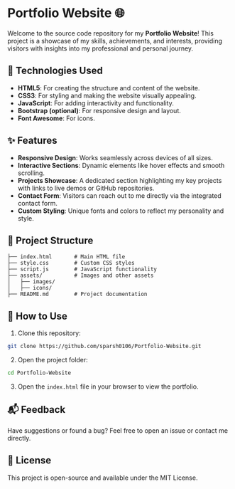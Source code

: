 # Portfolio Website 🌐  

Welcome to the source code repository for my **Portfolio Website**! This project is a showcase of my skills, achievements, and interests, providing visitors with insights into my professional and personal journey.  

## 🔧 Technologies Used  

- **HTML5**: For creating the structure and content of the website.  
- **CSS3**: For styling and making the website visually appealing.  
- **JavaScript**: For adding interactivity and functionality.  
- **Bootstrap (optional)**: For responsive design and layout.  
- **Font Awesome**: For icons.  

## ✨ Features  

- **Responsive Design**: Works seamlessly across devices of all sizes.  
- **Interactive Sections**: Dynamic elements like hover effects and smooth scrolling.  
- **Projects Showcase**: A dedicated section highlighting my key projects with links to live demos or GitHub repositories.  
- **Contact Form**: Visitors can reach out to me directly via the integrated contact form.  
- **Custom Styling**: Unique fonts and colors to reflect my personality and style.  

## 📂 Project Structure  

```plaintext
├── index.html       # Main HTML file  
├── style.css        # Custom CSS styles  
├── script.js        # JavaScript functionality  
├── assets/          # Images and other assets  
│   ├── images/  
│   ├── icons/  
├── README.md        # Project documentation  
```

## 🚀 How to Use

1. Clone this repository:

```bash
git clone https://github.com/sparsh0106/Portfolio-Website.git
```

2. Open the project folder:

```bash
cd Portfolio-Website
```

3. Open the `index.html` file in your browser to view the portfolio.

## 📬 Feedback

Have suggestions or found a bug? Feel free to open an issue or contact me directly.

## 📝 License

This project is open-source and available under the MIT License.
